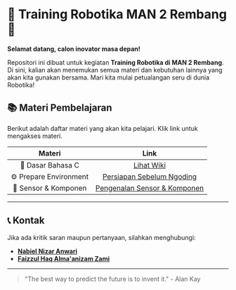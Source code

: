 # 🤖 Training Robotika MAN 2 Rembang 🤖

**Selamat datang, calon inovator masa depan!**

Repositori ini dibuat untuk kegiatan **Training Robotika di MAN 2 Rembang**. Di sini, kalian akan menemukan semua materi dan kebutuhan lainnya yang akan kita gunakan bersama. Mari kita mulai petualangan seru di dunia Robotika!

## 📚 Materi Pembelajaran

Berikut adalah daftar materi yang akan kita pelajari. Klik link untuk mengakses materi.

| **Materi** | **Link** |
| :--: | :--: |
| 🚀 Dasar Bahasa C | [Lihat Wiki](https://github.com/bielnzar/Training-Robotika_MAN-2/wiki) |
| ⚙️ Prepare Environment | [Persiapan Sebelum Ngoding](https://github.com/bielnzar/Training-Robotika_MAN-2/blob/main/Prepare_Environment/README.md) |
| 👀 Sensor & Komponen | [Pengenalan Sensor & Komponen](https://github.com/bielnzar/Training-Robotika_MAN-2/blob/main/Belajar_Sensor/README.md) |

---

## 📞 Kontak

Jika ada kritik saran maupun pertanyaan, silahkan menghubungi:
- [**Nabiel Nizar Anwari**](https://www.instagram.com/bielnzar_/)
- [**Faizzul Haq Alma'anizam Zami**](https://www.instagram.com/fahmi_zamzami324/)

---

> "The best way to predict the future is to invent it." - Alan Kay

